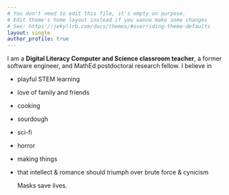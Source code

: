 ```yaml
---
# You don't need to edit this file, it's empty on purpose.
# Edit theme's home layout instead if you wanna make some changes
# See: https://jekyllrb.com/docs/themes/#overriding-theme-defaults
layout: single
author_profile: true
---
```


I am a **Digital Literacy Computer and Science classroom teacher**, a former software engineer, and MathEd postdoctoral research fellow. I believe in 
- playful STEM learning
- love of family and friends
- cooking
- sourdough
- sci-fi
- horror
- making things
- that intellect & romance should triumph over brute force & cynicism

  Masks save lives.
